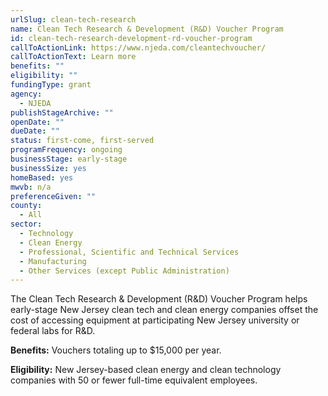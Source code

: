 ```yaml
---
urlSlug: clean-tech-research
name: Clean Tech Research & Development (R&D) Voucher Program
id: clean-tech-research-development-rd-voucher-program
callToActionLink: https://www.njeda.com/cleantechvoucher/
callToActionText: Learn more
benefits: ""
eligibility: ""
fundingType: grant
agency:
  - NJEDA
publishStageArchive: ""
openDate: ""
dueDate: ""
status: first-come, first-served
programFrequency: ongoing
businessStage: early-stage
businessSize: yes
homeBased: yes
mwvb: n/a
preferenceGiven: ""
county:
  - All
sector:
  - Technology
  - Clean Energy
  - Professional, Scientific and Technical Services
  - Manufacturing
  - Other Services (except Public Administration)
---
```


The Clean Tech Research & Development (R&D) Voucher Program helps early-stage New Jersey clean tech and clean energy companies offset the cost of accessing equipment at participating New Jersey university or federal labs for R&D.

**Benefits:** Vouchers totaling up to $15,000 per year.

**Eligibility:** New Jersey-based clean energy and clean technology companies with 50 or fewer full-time equivalent employees.
